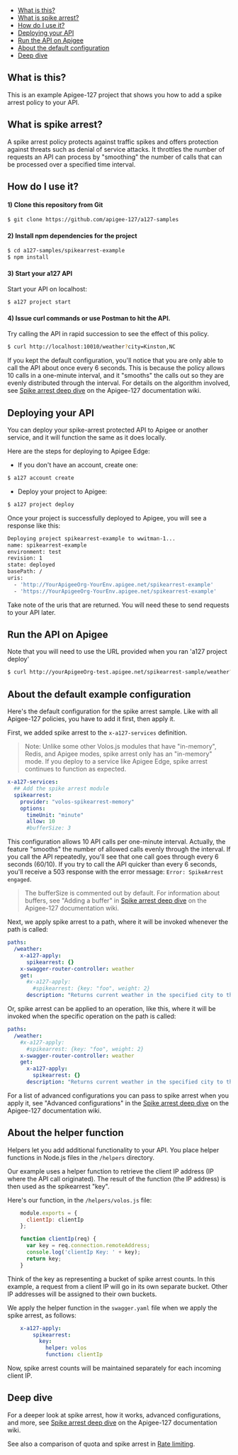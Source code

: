
* [What is this?](#whatisthis)
* [What is spike arrest?](#whatis)
* [How do I use it?](#howdo)
* [Deploying your API](#deploy)
* [Run the API on Apigee](#runapigee)
* [About the default configuration](#abouthe)
* [Deep dive](#deepdive)

## <a name="whatisthis"></a>What is this?

This is an example Apigee-127 project that shows you how to add a spike arrest policy to your API. 

## <a name="whatis"></a>What is spike arrest?

A spike arrest policy protects against traffic spikes and offers protection against threats such as denial of service attacks. It throttles the number of requests an API can process by "smoothing" the number of calls that can be processed over a specified time interval. 

## <a name="howdo"></a>How do I use it?

#### 1) Clone this repository from Git
```bash 
$ git clone https://github.com/apigee-127/a127-samples
```

#### 2) Install npm dependencies for the project
```bash
$ cd a127-samples/spikearrest-example
$ npm install
```

#### 3) Start your a127 API

Start your API on localhost:
```bash
$ a127 project start
```

#### 4) Issue curl commands or use Postman to hit the API.

Try calling the API in rapid succession to see the effect of this policy.

```bash
$ curl http://localhost:10010/weather?city=Kinston,NC
```

If you kept the default configuration, you'll notice that you are only able to call the API about once every 6 seconds. This is because the policy allows 10 calls in a one-minute interval, and it "smooths" the calls out so they are evenly distributed through the interval. For details on the algorithm involved, see [Spike arrest deep dive](https://github.com/apigee-127/a127-documentation/wiki/Spike-arrest-deep-dive) on the Apigee-127 documentation wiki.

## <a name="deploy"></a>Deploying your API

You can deploy your spike-arrest protected API to Apigee or another service, and it will function the same as it does locally. 

Here are the steps for deploying to Apigee Edge:

- If you don't have an account, create one:
```bash
$ a127 account create
```

- Deploy your project to Apigee:
```bash
$ a127 project deploy
```
Once your project is successfully deployed to Apigee, you will see a response like this:
```bash
Deploying project spikearrest-example to wwitman-1...
name: spikearrest-example
environment: test
revision: 1
state: deployed
basePath: /
uris:
  - 'http://YourApigeeOrg-YourEnv.apigee.net/spikearrest-example'
  - 'https://YourApigeeOrg-YourEnv.apigee.net/spikearrest-example'
```
Take note of the uris that are returned. You will need these to send requests to your API later.

## <a name="runapigee"></a>Run the API on Apigee

Note that you will need to use the URL provided when you ran 'a127 project deploy'

```bash
$ curl http://yourApigeeOrg-test.apigee.net/spikearrest-sample/weather?city=Kinston,NC
```

## <a name="aboutthe"></a>About the default example configuration

Here's the default configuration for the spike arrest sample. Like with all Apigee-127 policies, you have to add it first, then apply it. 

First, we added spike arrest to the `x-a127-services` definition. 

>Note: Unlike some other Volos.js modules that have "in-memory", Redis, and Apigee modes, spike arrest only has an "in-memory" mode. If you deploy to a service like Apigee Edge, spike arrest continues to function as expected.

````yaml
x-a127-services:
  ## Add the spike arrest module
  spikearrest:
    provider: "volos-spikearrest-memory"
    options:
      timeUnit: "minute"
      allow: 10
      #bufferSize: 3
````

This configuration allows 10 API calls per one-minute interval. Actually, the feature "smooths" the number of allowed calls evenly through the interval. If you call the API repeatedly, you'll see that one call goes through every 6 seconds (60/10). If you try to call the API quicker than every 6 seconds, you'll receive a 503 response with the error message: `Error: SpikeArrest engaged`. 

>The bufferSize is commented out by default. For information about buffers, see "Adding a buffer" in [Spike arrest deep dive](https://github.com/apigee-127/a127-documentation/wiki/Spike-arrest-deep-dive) on the Apigee-127 documentation wiki.  

Next, we apply spike arrest to a path, where it will be invoked whenever the path is called:

````yaml
paths:
  /weather:
    x-a127-apply:
      spikearrest: {}
    x-swagger-router-controller: weather
    get:
      #x-a127-apply:
        #spikearrest: {key: "foo", weight: 2}
      description: "Returns current weather in the specified city to the caller"
````

Or, spike arrest can be applied to an operation, like this, where it will be invoked when the specific operation on the path is called:

````yaml
paths:
  /weather:
    #x-a127-apply:
      #spikearrest: {key: "foo", weight: 2}
    x-swagger-router-controller: weather
    get:
      x-a127-apply:
        spikearrest: {}
      description: "Returns current weather in the specified city to the caller"
````

For a list of advanced configurations you can pass to spike arrest when you apply it, see "Advanced configurations" in the [Spike arrest deep dive](https://github.com/apigee-127/a127-documentation/wiki/Spike-arrest-deep-dive) on the Apigee-127 documentation wiki. 

## <a name="aboutthe"></a>About the helper function

Helpers let you add additional functionality to your API. You place helper functions in Node.js files in the `/helpers` directory. 

Our example uses a helper function to retrieve the client IP address (IP where the API call originated). The result of the function (the IP address) is then used as the spikearrest "key". 

Here's our function, in the `/helpers/volos.js` file:

```javascript
    module.exports = {
      clientIp: clientIp
    };

    function clientIp(req) {
      var key = req.connection.remoteAddress;
      console.log('clientIp Key: ' + key);
      return key;
    }
```

Think of the key as representing a bucket of spike arrest counts. In this example, a request from a client IP will go in its own separate bucket. Other IP addresses will be assigned to their own buckets.

We apply the helper function in the `swagger.yaml` file when we apply the spike arrest, as follows:

``` yaml
    x-a127-apply:
        spikearrest:
          key:
            helper: volos
            function: clientIp
```

Now, spike arrest counts will be maintained separately for each incoming client IP.

## Deep dive

For a deeper look at spike arrest, how it works, advanced configurations, and more, see [Spike arrest deep dive](https://github.com/apigee-127/a127-documentation/wiki/Spike-arrest-deep-dive) on the Apigee-127 documentation wiki. 

See also a comparison of quota and spike arrest in [Rate limiting](https://github.com/apigee-127/a127-documentation/wiki/Rate-limiting-comparison.md).







